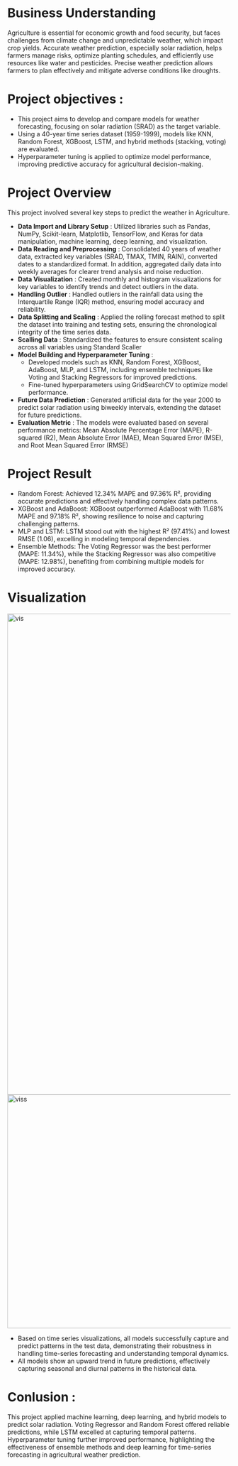 # Business Understanding
Agriculture is essential for economic growth and food security, but faces challenges from climate change and unpredictable weather, which impact crop yields. Accurate weather prediction, especially solar radiation, helps farmers manage risks, optimize planting schedules, and efficiently use resources like water and pesticides. Precise weather prediction allows farmers to plan effectively and mitigate adverse conditions like droughts.

# Project objectives :
- This project aims to develop and compare models for weather forecasting, focusing on solar radiation (SRAD) as the target variable.
- Using a 40-year time series dataset (1959-1999), models like KNN, Random Forest, XGBoost, LSTM, and hybrid methods (stacking, voting) are evaluated.
- Hyperparameter tuning is applied to optimize model performance, improving predictive accuracy for agricultural decision-making.

# Project Overview 
This project involved several key steps to predict the weather in Agriculture. 
- **Data Import and Library Setup** : Utilized libraries such as Pandas, NumPy, Scikit-learn, Matplotlib, TensorFlow, and Keras for data manipulation, machine learning, deep learning, and visualization.
- **Data Reading and Preprocessing** : Consolidated 40 years of weather data, extracted key variables (SRAD, TMAX, TMIN, RAIN), converted dates to a standardized format. In addition, aggregated daily data into weekly averages for clearer trend analysis and noise reduction.
- **Data Visualization** : Created monthly and histogram visualizations for key variables to identify trends and detect outliers in the data.
- **Handling Outlier** : Handled outliers in the rainfall data using the Interquartile Range (IQR) method, ensuring model accuracy and reliability.
- **Data Splitting and Scaling** : Applied the rolling forecast method to split the dataset into training and testing sets, ensuring the chronological integrity of the time series data.
- **Scalling Data** : Standardized the features to ensure consistent scaling across all variables using Standard Scaller
- **Model Building and Hyperparameter Tuning** :
  - Developed models such as KNN, Random Forest, XGBoost, AdaBoost, MLP, and LSTM, including ensemble techniques like Voting and Stacking Regressors for improved predictions.
  - Fine-tuned hyperparameters using GridSearchCV to optimize model performance.
- **Future Data Prediction** : Generated artificial data for the year 2000 to predict solar radiation using biweekly intervals, extending the dataset for future predictions.
- **Evaluation Metric** : The models were evaluated based on several performance metrics: Mean Absolute Percentage Error (MAPE), R-squared (R2), Mean Absolute Error (MAE), Mean Squared Error (MSE), and Root Mean Squared Error (RMSE) 

# Project Result 
- Random Forest: Achieved 12.34% MAPE and 97.36% R², providing accurate predictions and effectively handling complex data patterns.
- XGBoost and AdaBoost: XGBoost outperformed AdaBoost with 11.68% MAPE and 97.18% R², showing resilience to noise and capturing challenging patterns.
- MLP and LSTM: LSTM stood out with the highest R² (97.41%) and lowest RMSE (1.06), excelling in modeling temporal dependencies.
- Ensemble Methods: The Voting Regressor was the best performer (MAPE: 11.34%), while the Stacking Regressor was also competitive (MAPE: 12.98%), benefiting from combining multiple models for improved accuracy.
  
# Visualization
<img width="1083" alt="vis" src="https://github.com/user-attachments/assets/5d22f188-a79b-4538-8898-18a591947825">
<img width="527" alt="viss" src="https://github.com/user-attachments/assets/a3cc3edf-f449-4a10-b653-e2c8eb4bc514">

- Based on time series visualizations, all models successfully capture and predict patterns in the test data, demonstrating their robustness in handling time-series forecasting and understanding temporal dynamics.
- All models show an upward trend in future predictions, effectively capturing seasonal and diurnal patterns in the historical data.


# Conlusion : 
This project applied machine learning, deep learning, and hybrid models to predict solar radiation. Voting Regressor and Random Forest offered reliable predictions, while LSTM excelled at capturing temporal patterns. Hyperparameter tuning further improved performance, highlighting the effectiveness of ensemble methods and deep learning for time-series forecasting in agricultural weather prediction.
